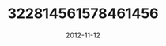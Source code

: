 ---
title: "322814561578461456"
cover: "2012-11-12 17.41.56 322814561578461456_46248401"
photo: "2012-11-12 17.41.56 322814561578461456_46248401"
date: "2012-11-12"
type: "photo"
---